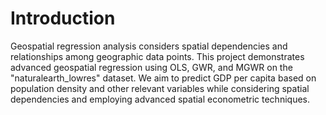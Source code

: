 # Introduction

Geospatial regression analysis considers spatial dependencies and relationships among geographic data points. This project demonstrates advanced geospatial regression using OLS, GWR, and MGWR on the "naturalearth_lowres" dataset. We aim to predict GDP per capita based on population density and other relevant variables while considering spatial dependencies and employing advanced spatial econometric techniques.